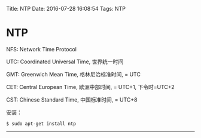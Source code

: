 Title: NTP
Date: 2016-07-28 16:08:54
Tags: NTP



# NTP

NFS: Network Time Protocol

UTC: Coordinated Universal Time, 世界统一时间

GMT: Greenwich Mean Time, 格林尼治标准时间, = UTC

CET: Central European Time, 欧洲中部时间, = UTC+1, 下令时=UTC+2

CST: Chinese Standard Time, 中国标准时间, = UTC+8

安装：

    $ sudo apt-get install ntp

***


